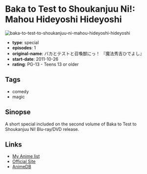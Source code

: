 # Baka to Test to Shoukanjuu Ni!: Mahou Hideyoshi Hideyoshi

![baka-to-test-to-shoukanjuu-ni-mahou-hideyoshi-hideyoshi](https://cdn.myanimelist.net/images/anime/8/63597.jpg)

-   **type**: special
-   **episodes**: 1
-   **original-name**: バカとテストと召喚獣にっ！ 『魔法秀吉ひでよし』
-   **start-date**: 2011-10-26
-   **rating**: PG-13 - Teens 13 or older

## Tags

-   comedy
-   magic

## Sinopse

A short special included on the second volume of Baka to Test to Shoukanjuu Ni! Blu-ray/DVD release.

## Links

-   [My Anime list](https://myanimelist.net/anime/24727/Baka_to_Test_to_Shoukanjuu_Ni__Mahou_Hideyoshi_Hideyoshi)
-   [Official Site](http://www.bakatest.com/products/blurayDvd.html)
-   [AnimeDB](http://anidb.info/perl-bin/animedb.pl?show=anime&aid=8235)
